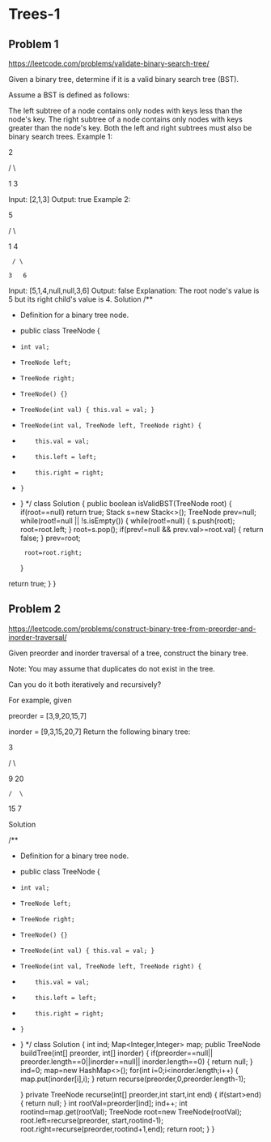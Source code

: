 # Trees-1

## Problem 1

https://leetcode.com/problems/validate-binary-search-tree/

Given a binary tree, determine if it is a valid binary search tree (BST).

Assume a BST is defined as follows:

The left subtree of a node contains only nodes with keys less than the node's key.
The right subtree of a node contains only nodes with keys greater than the node's key.
Both the left and right subtrees must also be binary search trees.
Example 1:

   2

   / \

  1   3

Input: [2,1,3]
Output: true
Example 2:

   5

   / \

  1   4

     / \

    3   6

Input: [5,1,4,null,null,3,6]
Output: false
Explanation: The root node's value is 5 but its right child's value is 4.
Solution
/**
 * Definition for a binary tree node.
 * public class TreeNode {
 *     int val;
 *     TreeNode left;
 *     TreeNode right;
 *     TreeNode() {}
 *     TreeNode(int val) { this.val = val; }
 *     TreeNode(int val, TreeNode left, TreeNode right) {
 *         this.val = val;
 *         this.left = left;
 *         this.right = right;
 *     }
 * }
 */
class Solution {
    public boolean isValidBST(TreeNode root) {
      if(root==null) return true;
      Stack<TreeNode> s=new Stack<>();
      TreeNode prev=null;
      while(root!=null || !s.isEmpty())
      {
        while(root!=null)
        {
            s.push(root);
            root=root.left;
        }
         root=s.pop();
        if(prev!=null && prev.val>=root.val)
        {
            return false;
        }
        prev=root;
       
        root=root.right;
      }

return true;
    }
}

## Problem 2

https://leetcode.com/problems/construct-binary-tree-from-preorder-and-inorder-traversal/

Given preorder and inorder traversal of a tree, construct the binary tree.



Note:
You may assume that duplicates do not exist in the tree.

Can you do it both iteratively and recursively?

For example, given

preorder = [3,9,20,15,7]


inorder = [9,3,15,20,7]
Return the following binary tree:

   3


   / \


  9  20


    /  \


   15   7

   Solution 

   /**
 * Definition for a binary tree node.
 * public class TreeNode {
 *     int val;
 *     TreeNode left;
 *     TreeNode right;
 *     TreeNode() {}
 *     TreeNode(int val) { this.val = val; }
 *     TreeNode(int val, TreeNode left, TreeNode right) {
 *         this.val = val;
 *         this.left = left;
 *         this.right = right;
 *     }
 * }
 */
class Solution {
    int ind;
    Map<Integer,Integer> map;
    public TreeNode buildTree(int[] preorder, int[] inorder) {
       if(preorder==null|| preorder.length==0||inorder==null|| inorder.length==0)
       {
        return null;
       } 
       ind=0;
       map=new HashMap<>();
       for(int i=0;i<inorder.length;i++)
       {
        map.put(inorder[i],i);
       }
       return recurse(preorder,0,preorder.length-1);
       
    }
    private TreeNode recurse(int[] preorder,int start,int end)
    {
        if(start>end)
        {
            return null;
        }
        int rootVal=preorder[ind];
        ind++;
        int rootind=map.get(rootVal);
        TreeNode root=new TreeNode(rootVal);
        root.left=recurse(preorder, start,rootind-1);
        root.right=recurse(preorder,rootind+1,end);
        return root;
    }
}
